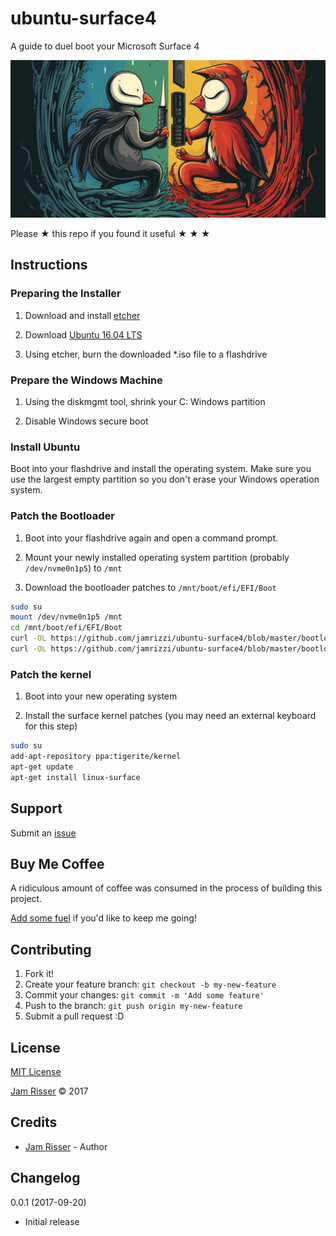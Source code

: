 # ubuntu-surface4

A guide to duel boot your Microsoft Surface 4

![](assets/ubuntu-surface4.png)

Please &#9733; this repo if you found it useful &#9733; &#9733; &#9733;


## Instructions

### Preparing the Installer
1. Download and install [etcher](https://etcher.io/)

2. Download [Ubuntu 16.04 LTS](https://www.ubuntu.com/download/desktop/contribute?version=16.04.3&architecture=amd64)

3. Using etcher, burn the downloaded *.iso file to a flashdrive

### Prepare the Windows Machine

1. Using the diskmgmt tool, shrink your C: Windows partition

2. Disable Windows secure boot

### Install Ubuntu

Boot into your flashdrive and install the operating system.
Make sure you use the largest empty partition so you don't erase your Windows operation system.

### Patch the Bootloader

1. Boot into your flashdrive again and open a command prompt.

2. Mount your newly installed operating system partition (probably `/dev/nvme0n1p5`) to `/mnt`

3. Download the bootloader patches to `/mnt/boot/efi/EFI/Boot`

```sh
sudo su
mount /dev/nvme0n1p5 /mnt
cd /mnt/boot/efi/EFI/Boot
curl -OL https://github.com/jamrizzi/ubuntu-surface4/blob/master/bootloader-patch/HashTool.efi
curl -OL https://github.com/jamrizzi/ubuntu-surface4/blob/master/bootloader-patch/bootx64.efi
```

### Patch the kernel

1. Boot into your new operating system

2. Install the surface kernel patches (you may need an external keyboard for this step)

```sh
sudo su
add-apt-repository ppa:tigerite/kernel
apt-get update
apt-get install linux-surface
```


## Support

Submit an [issue](https://github.com/jamrizzi/ubuntu-surface4/issues/new)


## Buy Me Coffee

A ridiculous amount of coffee was consumed in the process of building this project.

[Add some fuel](https://jamrizzi.com/#!/buy-me-coffee) if you'd like to keep me going!


## Contributing

1. Fork it!
2. Create your feature branch: `git checkout -b my-new-feature`
3. Commit your changes: `git commit -m 'Add some feature'`
4. Push to the branch: `git push origin my-new-feature`
5. Submit a pull request :D


## License

[MIT License](https://github.com/jamrizzi/ubuntu-surface4/blob/master/LICENSE)

[Jam Risser](https://jamrizzi.com) &copy; 2017


## Credits

* [Jam Risser](https://jamrizzi.com) - Author


## Changelog

0.0.1 (2017-09-20)
* Initial release
